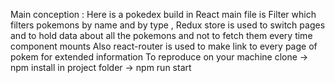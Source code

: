 
Main conception :
Here is a pokedex build in React main file is Filter which filters pokemons by name and by type ,
Redux store is used to switch pages and to hold data about all the pokemons and not to fetch them every time component mounts
Also react-router is used to make link to every page of pokem for extended information
To reproduce on your machine
clone -> npm install in project folder -> npm run start 
